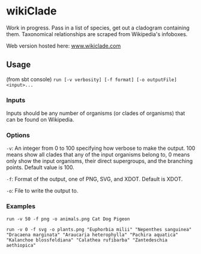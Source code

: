 # wikiClade

Work in progress. Pass in a list of species, get out a cladogram containing them.
Taxonomical relationships are scraped from Wikipedia's infoboxes.

Web version hosted here: www.wikiclade.com

## Usage

(from sbt console) `run [-v verbosity] [-f format] [-o outputFile] <input>...`

### Inputs

Inputs should be any number of organisms (or clades of organisms) that can be found on Wikipedia.

### Options

`-v`: An integer from 0 to 100 specifying how verbose to make the output. 100 means show all clades that any of the input organisms belong to, 0 means only show the input organisms, their direct supergroups, and the branching points. Default value is 100.

`-f`: Format of the output, one of PNG, SVG, and XDOT. Default is XDOT.

`-o`: File to write the output to.

### Examples

`run -v 50 -f png -o animals.png Cat Dog Pigeon`

`run -v 0 -f svg -o plants.png "Euphorbia milii" "Nepenthes sanguinea" "Dracaena marginata" "Araucaria heterophylla" "Pachira aquatica" "Kalanchoe blossfeldiana" "Calathea rufibarba" "Zantedeschia aethiopica"`
